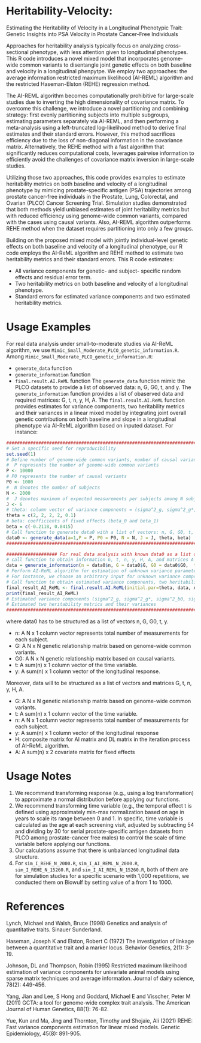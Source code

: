 # Heritability-Velocity: 
Estimating the Heritability of Velocity in a Longitudinal Phenotypic Trait: Genetic Insights into PSA Velocity in Prostate Cancer-Free Individuals

Approaches for heritability analysis typically focus on analyzing cross-sectional phenotype, with less attention given to longitudinal phenotypes. This R code introduces a novel mixed model that incorporates genome-wide common variants to disentangle joint genetic effects on both baseline and velocity in a longitudinal phenpytpe. We employ two approaches: the average information restricted maximum likelihood (AI-REML) algorithm and the restricted Haseman-Elston (REHE) regression method. 

The AI-REML algorithm becomes computationally prohibitive for large-scale studies due to inverting the high dimensionality of covariance matrix. 
To overcome this challenge, we introduce a novel partitioning and combining strategy: first evenly partitioning subjects into multiple subgroups, estimating parameters separately via AI-REML, and then performing a meta-analysis using a left-truncated log-likelihood method to derive final estimates and their standard errors. However, this method sacrifices efficiency due to the loss of non-diagonal information in the covariance matrix. Alternatively, the REHE method with a fast algorithm that significantly reduces computational costs, leverages pairwise information to efficiently avoid the challenges of covariance matrix inversion in large-scale studies.  

Utilizing those two approaches, this code provides examples to estimate heritability metrics on both baseline and velocity of a longitudinal phenotype by mimicing prostate-specific antigen (PSA) trajectories among prostate cancer-free individuals in the Prostate, Lung, Colorectal, and Ovarian (PLCO) Cancer Screening Trial.  Simulation studies demonstrated that both methods yield unbiased estimates of joint heritability metrics but with reduced efficiency using genome-wide common variants, compared with the cases using causal variants. Also, AI-REML algorithm outperforms REHE method when the dataset requires partitioning into only a few groups. 

Building on the proposed mixed model with jointly individual-level genetic effects on both baseline and velocity of a longitudinal phenotype, our R code employs the AI-ReML algorithm and REHE method to estimate two heritability metrics and their standard errors. This R code estimates:
- All variance components for genetic- and subject- specific random effects and residual error term.  
- Two heritability metrics on both baseline and velocity of a longitudinal phenotype.
- Standard errors for estimated variance components and two estimated heritability metrics. 


# Usage Examples
For real data analysis under small-to-moderate studies via AI-ReML algorithm,  we use `Mimic_Small_Moderate_PLCO_genetic_information.R`. Among `Mimic_Small_Moderate_PLCO_genetic_information.R`: 
- `generate_data` function
- `generate_information` function
- `final.result.AI.ReML` function
The `generate_data` function mimic the PLCO datasets to provide a list of observed data: n, G, G0, t, and y.
The `generate_information` function provides a list of obaserved data and required matrices: G, t, n, y, H, A. 
The `final.result.AI.ReML` function provides estimates for variance components, two heritability metrics and their variances in a linear mixed model by integrating joint overall genetic contributions on both baseline and slope in a longitudinal phenotype via AI-ReML algorithm based on inputed dataset.
For instance: 
```r
###################################################################################################################
# Set a specific seed for reproducibility
set.seed(1)
# Define number of genome-wide common variants, number of causal variants, sample size etc.
#  P represents the number of genome-wide common variants
P <- 10000
# P0 represents the number of causal variants
P0 <- 1000
#  N denotes the number of subjects
N <- 2000
#  J denotes maximum of expected measurements per subjects among N subjects
J <- 6
# theta: column vector of variance components = (sigma^2_g, sigma^2_g*, sigma^2_b0, sigma^2_b1, sigma^2_e)
theta = c(2, 2, 2, 2, 0.1)
# beta: coefficients of fixed effects (beta_0 and beta_1)
beta = c(-0.2118, 0.8415)
# Call function to generate data0 with a list of vectors: n, G, G0, t, y.
data0 <- generate_data(a=1,P = P, P0 = P0, N = N, J = J, theta, beta)
####################################################################################################################

################### For real data analysis with known data0 as a list of column vectors n, G, G0, t, y ##################
# call function to obtain information G, t, n, y, H, A, and matrices A and H based on known n, G, t, y
data = generate_information(n = data0$n, G = data0$G, G0 = data0$G0,  t= data0$t, y=data0$y)
# Perform AI-ReML algorithm for estimation of unknown variance parameters, two heritability metrics and their standard errors 
# For instance, we choose an arbitrary input for unknown variance components for AI-ReML algorithm. For instance, innitial.par = theta
# Call function to obtain estimated variance components, two heritability metrics and their variances. 
final_result_AI_ReML <- final.result.AI.ReML(initial.par=theta, data, AI_ReML, f_V, AI_DL)
print(final_result_AI_ReML)
# Estimated variance components (sigma^2_g, sigma^2_g*, sigma^2_b0, sigma^2_b1, sigma^2_e) and their variances
# Estimated two heritability metrics and their variances
####################################################################################################################
```
where data0 has to be structured as a list of vectors n, G, G0, t, y. 
- n: A N x 1 column vector represents total number of measurements for each subject. 
- G: A N x N genetic relationship matrix based on genome-wide common variants.
- G0: A N x N genetic relationship matrix based on causal variants.
- t: A sum(n) x 1 column vector of the time variable.
- y: A sum(n) x 1 column vector of the longitudinal response.

Moreover, data will to be structured as a list of vectors and matrices G, t, n, y, H, A. 
- G: A N x N genetic relationship matrix based on genome-wide common variants.
- t: A sum(n) x 1 column vector of the time variable.
- n: A N x 1 column vector represents total number of measurements for each subject.
- y: A sum(n) x 1 column vector of the longitudinal response
- H: composite matrix for AI matrix and DL matrix in the iteration process of AI-ReML algorithm.
- A: A sum(n) x 2 covariate matrix for fixed effects

# Usage Notes
1. We recommend transforming response (e.g., using a log transformation) to approximate a normal distribution before applying our functions.
2. We recommend transforming time variable (e.g., the temporal effect t is defined using approximately min-max normalization based on age in years to
scale its range between 0 and 1. In specific, time variable is calculated as the age at each screening visit, adjusted by subtracting
54 and dividing by 30 for serial prostate-specific antigen datasets from PLCO among prostate-cancer free males) to control the scale of time variable before applying our functions. 
3. Our calculations assume that there is unbalanced longitudinal data structure.
4. For `sim_I_REHE_N_2000.R`, `sim_I_AI_REML_N_2000.R`, `sim_I_REHE_N_15260.R`, and `sim_I_AI_REML_N_15260.R`, both of them are for simulation studies for a specific scenario with 1,000 repetitions, we conducted them on Biowulf by setting value of a from 1 to 1000.  
   
# References
Lynch, Michael and Walsh, Bruce (1998) Genetics and analysis of quantitative traits. Sinauer Sunderland. 

Haseman, Joseph K and Elston, Robert C (1972) The investigation of linkage between a quantitative trait and a marker locus. Behavior Genetics, 2(1): 3-19. 

Johnson, DL and Thompson, Robin (1995) Restricted maximum likelihood estimation of variance components for univariate animal models using sparse matrix techniques and average information.  Journal of dairy science, 78(2): 449-456.

Yang, Jian and Lee, S Hong and Goddard, Michael E and Visscher, Peter M (2011) GCTA: a tool for genome-wide complex trait analysis. The American Journal of Human Genetics, 88(1): 76-82.

Yue, Kun and Ma, Jing and Thornton, Timothy and Shojaie, Ali (2021) REHE: Fast variance components estimation for linear mixed models. Genetic Epidemiology, 45(8): 891-905.
